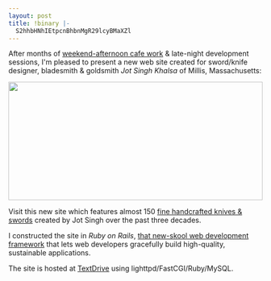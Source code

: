 ```yaml
---
layout: post
title: !binary |-
  S2hhbHNhIEtpcnBhbnMgR29lcyBMaXZl
---
```

After months of [weekend-afternoon cafe work](http://www.progresscoffee.com) & late-night development sessions, I'm pleased to present a new web site created for sword/knife designer, bladesmith & goldsmith *Jot Singh Khalsa* of Millis, Massachusetts:

<a href="http://khalsakirpans.com"><img class="feature_photo" src="/archive/khalsakirpans_home.png" height="235" width="504" alt="" title="" /></a>

Visit this new site which features almost 150 [fine handcrafted knives &amp; swords](http://khalsakirpans.com/gallery) created by Jot Singh over the past three decades.

I constructed the site in <em>Ruby on Rails</em>, [that new-skool web development framework](http://rubyonrails.com) that lets web developers gracefully build high-quality, sustainable applications.

The site is hosted at [TextDrive](http://textdrive.com) using lighttpd/FastCGI/Ruby/MySQL.
